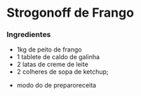 # Strogonoff de Frango
### Ingredientes
 - 1kg de peito de frango
 - 1 tablete de caldo de galinha
 - 2 latas de creme de leite
 - 2 colheres de sopa de ketchup;

* modo do de preparoreceita
